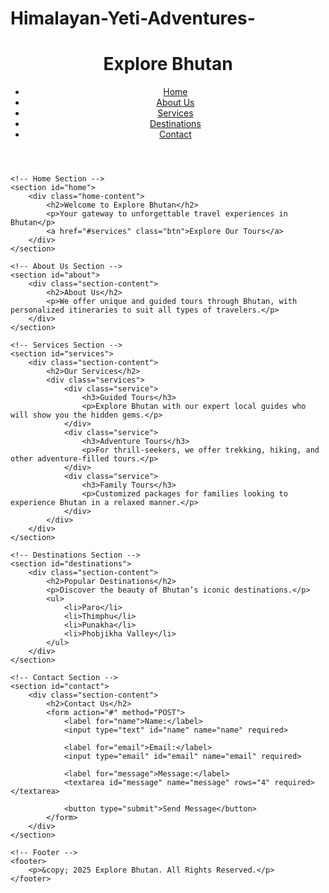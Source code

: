 # Himalayan-Yeti-Adventures-
<!DOCTYPE html>
<html lang="en">
<head>
    <meta charset="UTF-8">
    <meta name="viewport" content="width=device-width, initial-scale=1.0">
    <title>Tourism Company</title>
    <link rel="stylesheet" href="style.css">
</head>
<body>
    <!-- Header Section -->
    <header>
        <div class="logo">
            <h1>Explore Bhutan</h1>
        </div>
        <nav>
            <ul>
                <li><a href="#home">Home</a></li>
                <li><a href="#about">About Us</a></li>
                <li><a href="#services">Services</a></li>
                <li><a href="#destinations">Destinations</a></li>
                <li><a href="#contact">Contact</a></li>
            </ul>
        </nav>
    </header>

    <!-- Home Section -->
    <section id="home">
        <div class="home-content">
            <h2>Welcome to Explore Bhutan</h2>
            <p>Your gateway to unforgettable travel experiences in Bhutan</p>
            <a href="#services" class="btn">Explore Our Tours</a>
        </div>
    </section>

    <!-- About Us Section -->
    <section id="about">
        <div class="section-content">
            <h2>About Us</h2>
            <p>We offer unique and guided tours through Bhutan, with personalized itineraries to suit all types of travelers.</p>
        </div>
    </section>

    <!-- Services Section -->
    <section id="services">
        <div class="section-content">
            <h2>Our Services</h2>
            <div class="services">
                <div class="service">
                    <h3>Guided Tours</h3>
                    <p>Explore Bhutan with our expert local guides who will show you the hidden gems.</p>
                </div>
                <div class="service">
                    <h3>Adventure Tours</h3>
                    <p>For thrill-seekers, we offer trekking, hiking, and other adventure-filled tours.</p>
                </div>
                <div class="service">
                    <h3>Family Tours</h3>
                    <p>Customized packages for families looking to experience Bhutan in a relaxed manner.</p>
                </div>
            </div>
        </div>
    </section>

    <!-- Destinations Section -->
    <section id="destinations">
        <div class="section-content">
            <h2>Popular Destinations</h2>
            <p>Discover the beauty of Bhutan’s iconic destinations.</p>
            <ul>
                <li>Paro</li>
                <li>Thimphu</li>
                <li>Punakha</li>
                <li>Phobjikha Valley</li>
            </ul>
        </div>
    </section>

    <!-- Contact Section -->
    <section id="contact">
        <div class="section-content">
            <h2>Contact Us</h2>
            <form action="#" method="POST">
                <label for="name">Name:</label>
                <input type="text" id="name" name="name" required>

                <label for="email">Email:</label>
                <input type="email" id="email" name="email" required>

                <label for="message">Message:</label>
                <textarea id="message" name="message" rows="4" required></textarea>

                <button type="submit">Send Message</button>
            </form>
        </div>
    </section>

    <!-- Footer -->
    <footer>
        <p>&copy; 2025 Explore Bhutan. All Rights Reserved.</p>
    </footer>
</body>
</html>
